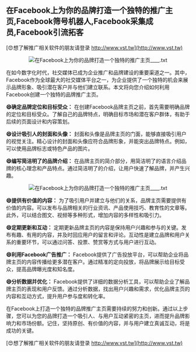 ## **在Facebook上为你的品牌打造一个独特的推广主页,Facebook筛号机器人,Facebook采集成员,Facebook引流拓客**

[😍想了解推广相关软件的朋友请登录 http://www.vst.tw](http://www.vst.tw)

 <center><img src="https://vst.tw/MP4/tuiguang/png/6.png" alt="在Facebook上为你的品牌打造一个独特的推广主页____.txt"></center>

在如今数字化时代，社交媒体已成为企业推广和品牌建设的重要渠道之一。其中，Facebook作为全球最大的社交媒体平台之一，为企业提供了一个独特的机会来展示品牌形象、吸引潜在客户并与他们建立联系。本文将向您介绍如何利用Facebook创建一个独特的品牌推广主页。

**😄确定品牌定位和目标受众：**
在创建Facebook品牌主页之前，首先需要明确品牌的定位和目标受众。了解自己的品牌特点，明确目标市场和潜在客户群体，有助于后续的页面设计和内容策划。

**😄设计吸引人的封面和头像：**
封面和头像是品牌主页的门面，能够直接吸引用户的视觉关注。精心设计的封面和头像应符合品牌形象，并能突出品牌特点。例如，可以使用品牌标志或特色产品的图片。

**😄编写简洁明了的品牌介绍：**
在品牌主页的简介部分，用简洁明了的语言介绍品牌的核心理念和产品特点。通过简洁明了的介绍，让用户快速了解品牌，并产生兴趣。

 <center><img src="https://vst.tw/MP4/tuiguang/png/5.png" alt="在Facebook上为你的品牌打造一个独特的推广主页____.txt"></center>

**😄提供有价值的内容：**
为了吸引用户并建立与他们的关系，品牌主页需要提供有价值的内容。可以发布与品牌相关的行业资讯、产品使用技巧、教育性的文章等。此外，可以结合图文、视频等多种形式，增加内容的多样性和吸引力。

**😄定期更新和互动：**
定期更新品牌主页的内容是保持用户兴趣和参与的关键。发布有趣、有用的内容，并及时回应用户的留言和评论。互动性是建立品牌和用户关系的重要环节，可以通过问答、投票、赞赏等方式与用户进行互动。

**😄利用Facebook广告推广：**
Facebook提供了广告投放平台，可以帮助企业将品牌主页的内容传播给更多潜在客户。通过精准的定向投放，将品牌展示给目标受众，提高品牌曝光度和知名度。

**😄分析数据并优化：**
Facebook提供了详细的数据分析工具，可以帮助企业了解品牌主页的表现和用户反馈。通过分析数据，找出用户兴趣和需求，优化品牌主页的内容和互动方式，提升用户参与度和转化率。

在Facebook上打造一个独特的品牌推广主页需要持续的努力和创新。通过以上步骤，您可以为您的品牌打造一个吸引人、与用户互动紧密的主页，进而提升品牌影响力和市场份额。记住，坚持原创、有价值的内容，并与用户建立真诚互动，将是成功的关键。

[😍想了解推广相关软件的朋友请登录 http://www.vst.tw](http://www.vst.tw)



